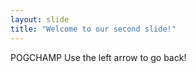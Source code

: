 ```yaml
---
layout: slide
title: "Welcome to our second slide!"
---
```

POGCHAMP
Use the left arrow to go back!
